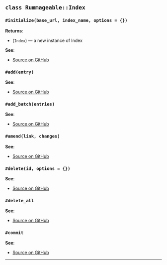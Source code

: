 
## `class Rummageable::Index`

### `#initialize(base_url, index_name, options = {})`


**Returns**:

- (`Index`) — a new instance of Index

**See**:
- [Source on GitHub](https://github.com/alphagov/rummageable/blob/master/lib/rummageable.rb#L11)

### `#add(entry)`


**See**:
- [Source on GitHub](https://github.com/alphagov/rummageable/blob/master/lib/rummageable.rb#L19)

### `#add_batch(entries)`


**See**:
- [Source on GitHub](https://github.com/alphagov/rummageable/blob/master/lib/rummageable.rb#L25)

### `#amend(link, changes)`


**See**:
- [Source on GitHub](https://github.com/alphagov/rummageable/blob/master/lib/rummageable.rb#L33)

### `#delete(id, options = {})`


**See**:
- [Source on GitHub](https://github.com/alphagov/rummageable/blob/master/lib/rummageable.rb#L39)

### `#delete_all`


**See**:
- [Source on GitHub](https://github.com/alphagov/rummageable/blob/master/lib/rummageable.rb#L46)

### `#commit`


**See**:
- [Source on GitHub](https://github.com/alphagov/rummageable/blob/master/lib/rummageable.rb#L52)

---

